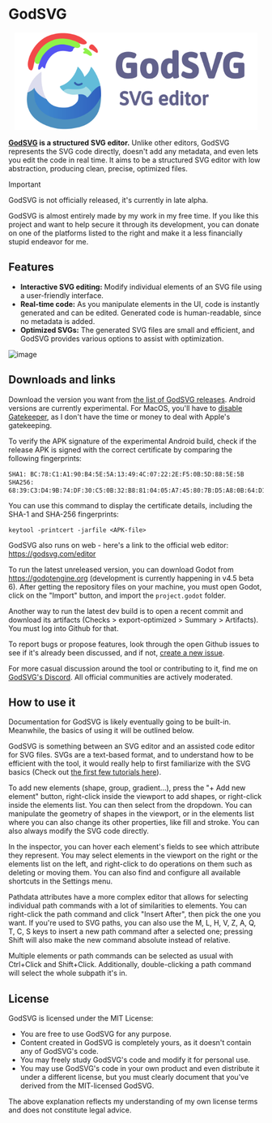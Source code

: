 # GodSVG

<p align="center">
  <img src="godot_only/source_assets/splash.svg" width="480" alt="GodSVG logo">
</p>

**[GodSVG](https://godsvg.com) is a structured SVG editor.** Unlike other editors, GodSVG represents the SVG code directly, doesn't add any metadata, and even lets you edit the code in real time. It aims to be a structured SVG editor with low abstraction, producing clean, precise, optimized files.

>[!IMPORTANT]
>GodSVG is not officially released, it's currently in late alpha.
>
>GodSVG is almost entirely made by my work in my free time. If you like this project and want to help secure it through its development, you can donate on one of the platforms listed to the right and make it a less financially stupid endeavor for me.

## Features

- **Interactive SVG editing:** Modify individual elements of an SVG file using a user-friendly interface.
- **Real-time code:** As you manipulate elements in the UI, code is instantly generated and can be edited. Generated code is human-readable, since no metadata is added.
- **Optimized SVGs:** The generated SVG files are small and efficient, and GodSVG provides various options to assist with optimization.

![image](https://github.com/user-attachments/assets/d40e4de8-12ba-483b-ac41-878047c8e4f7)

## Downloads and links

Download the version you want from [the list of GodSVG releases](https://github.com/MewPurPur/GodSVG/releases). Android versions are currently experimental. For MacOS, you'll have to [disable Gatekeeper](https://disable-gatekeeper.github.io/), as I don't have the time or money to deal with Apple's gatekeeping.

To verify the APK signature of the experimental Android build, check if the release APK is signed with the correct certificate by comparing the following fingerprints:
```
SHA1: BC:78:C1:A1:90:B4:5E:5A:13:49:4C:07:22:2E:F5:0B:5D:88:5E:5B
SHA256: 68:39:C3:D4:9B:74:DF:30:C5:0B:32:B8:81:04:05:A7:45:80:7B:D5:A8:0B:64:D1:9A:46:89:38:28:5A:DB:5D
```

You can use this command to display the certificate details, including the SHA-1 and SHA-256 fingerprints:
```
keytool -printcert -jarfile <APK-file>
```

GodSVG also runs on web - here's a link to the official web editor: https://godsvg.com/editor

To run the latest unreleased version, you can download Godot from https://godotengine.org (development is currently happening in v4.5 beta 6). After getting the repository files on your machine, you must open Godot, click on the "Import" button, and import the `project.godot` folder.

Another way to run the latest dev build is to open a recent commit and download its artifacts (Checks > export-optimized > Summary > Artifacts). You must log into Github for that.

To report bugs or propose features, look through the open Github issues to see if it's already been discussed, and if not, [create a new issue](https://github.com/MewPurPur/GodSVG/issues/new/choose).

For more casual discussion around the tool or contributing to it, find me on [GodSVG's Discord](https://discord.gg/R8pM6vXWTY). All official communities are actively moderated.

## How to use it

Documentation for GodSVG is likely eventually going to be built-in. Meanwhile, the basics of using it will be outlined below.

GodSVG is something between an SVG editor and an assisted code editor for SVG files. SVGs are a text-based format, and to understand how to be efficient with the tool, it would really help to first familiarize with the SVG basics (Check out [the first few tutorials here](https://developer.mozilla.org/en-US/docs/Web/SVG/Tutorial/Introduction)).

To add new elements (shape, group, gradient...), press the "+ Add new element" button, right-click inside the viewport to add shapes, or right-click inside the elements list. You can then select from the dropdown. You can manipulate the geometry of shapes in the viewport, or in the elements list where you can also change its other properties, like fill and stroke. You can also always modify the SVG code directly.

In the inspector, you can hover each element's fields to see which attribute they represent. You may select elements in the viewport on the right or the elements list on the left, and right-click to do operations on them such as deleting or moving them. You can also find and configure all available shortcuts in the Settings menu.

Pathdata attributes have a more complex editor that allows for selecting individual path commands with a lot of similarities to elements. You can right-click the path command and click "Insert After", then pick the one you want. If you're used to SVG paths, you can also use the M, L, H, V, Z, A, Q, T, C, S keys to insert a new path command after a selected one; pressing Shift will also make the new command absolute instead of relative.

Multiple elements or path commands can be selected as usual with Ctrl+Click and Shift+Click. Additionally, double-clicking a path command will select the whole subpath it's in.

## License

GodSVG is licensed under the MIT License:

- You are free to use GodSVG for any purpose.
- Content created in GodSVG is completely yours, as it doesn't contain any of GodSVG's code.
- You may freely study GodSVG's code and modify it for personal use.
- You may use GodSVG's code in your own product and even distribute it under a different license, but you must clearly document that you've derived from the MIT-licensed GodSVG.

The above explanation reflects my understanding of my own license terms and does not constitute legal advice.
